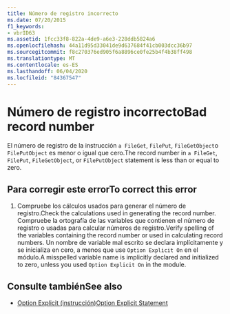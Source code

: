 ```yaml
---
title: Número de registro incorrecto
ms.date: 07/20/2015
f1_keywords:
- vbrID63
ms.assetid: 1fcc33f8-822a-4de9-a6e3-228ddb5824a6
ms.openlocfilehash: 44a11d95d33041de9d637684f41cb003dcc36b97
ms.sourcegitcommit: f8c270376ed905f6a8896ce0fe25b4f4b38ff498
ms.translationtype: MT
ms.contentlocale: es-ES
ms.lasthandoff: 06/04/2020
ms.locfileid: "84367547"
---
```

# <a name="bad-record-number"></a><span data-ttu-id="e58f0-102">Número de registro incorrecto</span><span class="sxs-lookup"><span data-stu-id="e58f0-102">Bad record number</span></span>
<span data-ttu-id="e58f0-103">El número de registro de la instrucción `a FileGet`, `FilePut`, `FileGetObject`o `FilePutObject` es menor o igual que cero.</span><span class="sxs-lookup"><span data-stu-id="e58f0-103">The record number in `a FileGet`, `FilePut`, `FileGetObject`, or `FilePutObject` statement is less than or equal to zero.</span></span>  
  
## <a name="to-correct-this-error"></a><span data-ttu-id="e58f0-104">Para corregir este error</span><span class="sxs-lookup"><span data-stu-id="e58f0-104">To correct this error</span></span>  
  
1. <span data-ttu-id="e58f0-105">Compruebe los cálculos usados para generar el número de registro.</span><span class="sxs-lookup"><span data-stu-id="e58f0-105">Check the calculations used in generating the record number.</span></span> <span data-ttu-id="e58f0-106">Compruebe la ortografía de las variables que contienen el número de registro o usadas para calcular números de registro.</span><span class="sxs-lookup"><span data-stu-id="e58f0-106">Verify spelling of the variables containing the record number or used in calculating record numbers.</span></span> <span data-ttu-id="e58f0-107">Un nombre de variable mal escrito se declara implícitamente y se inicializa en cero, a menos que use `Option Explicit On` en el módulo.</span><span class="sxs-lookup"><span data-stu-id="e58f0-107">A misspelled variable name is implicitly declared and initialized to zero, unless you used `Option Explicit On` in the module.</span></span>  
  
## <a name="see-also"></a><span data-ttu-id="e58f0-108">Consulte también</span><span class="sxs-lookup"><span data-stu-id="e58f0-108">See also</span></span>

- [<span data-ttu-id="e58f0-109">Option Explicit (instrucción)</span><span class="sxs-lookup"><span data-stu-id="e58f0-109">Option Explicit Statement</span></span>](../language-reference/statements/option-explicit-statement.md)
